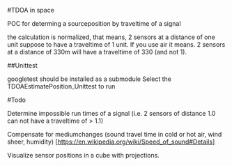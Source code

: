 
#TDOA in space

POC for determing a sourceposition by traveltime of a signal

the calculation is normalized, that means, 2 sensors at a distance of one unit suppose to have a traveltime of 1 unit.
If you use air it means. 2 sensors at a distance of 330m will have a traveltime of 330 (and not 1).


##Unittest

googletest should be installed as a submodule
Select the TDOAEstimatePosition_Unittest to run



#Todo

Determine impossible run times of a signal (i.e. 2 sensors of distance 1.0 can not have a traveltime of > 1.1)

Compensate for mediumchanges (sound travel time in cold or hot air, wind sheer, humidity) [https://en.wikipedia.org/wiki/Speed_of_sound#Details]

Visualize sensor positions in a cube with projections.
